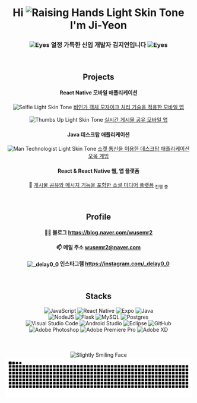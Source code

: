 <h1 align="center">Hi <img src="https://raw.githubusercontent.com/Tarikul-Islam-Anik/Animated-Fluent-Emojis/master/Emojis/Hand%20gestures/Raising%20Hands%20Light%20Skin%20Tone.png" alt="Raising Hands Light Skin Tone" width="45" height="45" /> I'm Ji-Yeon</h1>
<h3 align="center"><img src="https://raw.githubusercontent.com/Tarikul-Islam-Anik/Animated-Fluent-Emojis/master/Emojis/Hand%20gestures/Eyes.png" alt="Eyes" width="30" height="30" /> 열정 가득한 신입 개발자 김지연입니다 <img src="https://raw.githubusercontent.com/Tarikul-Islam-Anik/Animated-Fluent-Emojis/master/Emojis/Hand%20gestures/Eyes.png" alt="Eyes" width="30" height="30" /></h3>

<br/>

<h2 align="center"> Projects </h2>

<h4 align="center"> React Native 모바일 애플리케이션 </h4>
<p align="center">
  <img src="https://raw.githubusercontent.com/Tarikul-Islam-Anik/Animated-Fluent-Emojis/master/Emojis/Hand%20gestures/Selfie%20Light%20Skin%20Tone.png" alt="Selfie Light Skin Tone" width="25" height="25" /> <a href="https://github.com/ChoiJaeYeon23/TeeMo">비인가 객체 모자이크 처리 기술을 적용한 모바일 앱</a>
</p>
<p align="center">
  <img src="https://raw.githubusercontent.com/Tarikul-Islam-Anik/Animated-Fluent-Emojis/master/Emojis/Hand%20gestures/Thumbs%20Up%20Light%20Skin%20Tone.png" alt="Thumbs Up Light Skin Tone" width="25" height="25" /> <a href="https://github.com/wusemr/my-social-app">실시간 게시물 공유 모바일 앱</a>
</p>

<h4 align="center"> Java 데스크탑 애플리케이션 </h4>
<p align="center">
  <img src="https://raw.githubusercontent.com/Tarikul-Islam-Anik/Animated-Fluent-Emojis/master/Emojis/People%20with%20professions/Man%20Technologist%20Light%20Skin%20Tone.png" alt="Man Technologist Light Skin Tone" width="25" height="25" /> <a href="https://github.com/wusemr/omok">소켓 통신을 이용한 데스크탑 애플리케이션 오목 게임</a>
</p>

<h4 align="center"> React & React Native 웹, 앱 플랫폼 </h4>
<p align="center">
  🚧 <a href="https://github.com/wusemr/social_project">게시물 공유와 메시지 기능을 포함한 소셜 미디어 플랫폼</a><sub> 진행 중</sub>
</p>

<br/>

<h2 align="center"> Profile </h2>

<!--
<h4 align="center"> 🖥️ 개발 일기 <a href="https://velog.io/@wusemr/posts">https://velog.io/@wusemr/posts</a> </h4>
-->
<h4 align="center"> 📅🏡 블로그 <a href="https://blog.naver.com/wusemr2">https://blog.naver.com/wusemr2</a> </h4>
<h4 align="center"> 📫 메일 주소 <a href="mailto:wusemr2@naver.com">wusemr2@naver.com</a> </h4>

<h4 align="center"> <img align="center" src="https://raw.githubusercontent.com/rahuldkjain/github-profile-readme-generator/master/src/images/icons/Social/instagram.svg" alt="_delay0_0" height="18" width="18" /> 인스타그램 <a href="https://instagram.com/_delay0_0">https://instagram.com/_delay0_0</a> </h4>

<br/>

<h2 align="center"> Stacks </h2>
<div align="center">
  <img src="https://img.shields.io/badge/javascript-%23323330.svg?style=for-the-badge&logo=javascript&logoColor=%23F7DF1E" alt="JavaScript" />
  <img src="https://img.shields.io/badge/react_native-%2320232a.svg?style=for-the-badge&logo=react&logoColor=%2361DAFB" alt="React Native" />
  <img src="https://img.shields.io/badge/expo-1C1E24?style=for-the-badge&logo=expo&logoColor=#D04A37" alt="Expo" />
  <img src="https://img.shields.io/badge/java-%23ED8B00.svg?style=for-the-badge&logo=openjdk&logoColor=white" alt="Java" />
  <br/>
  <img src="https://img.shields.io/badge/node.js-6DA55F?style=for-the-badge&logo=node.js&logoColor=white" alt="NodeJS" />
  <img src="https://img.shields.io/badge/flask-%23000.svg?style=for-the-badge&logo=flask&logoColor=white" alt="Flask" />
  <img src="https://img.shields.io/badge/mysql-4479A1.svg?style=for-the-badge&logo=mysql&logoColor=white" alt="MySQL" />
  <img src="https://img.shields.io/badge/postgres-%23316192.svg?style=for-the-badge&logo=postgresql&logoColor=white" alt="Postgres" />
  <br/>
  <img src="https://img.shields.io/badge/Visual%20Studio%20Code-0078d7.svg?style=for-the-badge&logo=visual-studio-code&logoColor=white" alt="Visual Studio Code" />
  <img src="https://img.shields.io/badge/android%20studio-346ac1?style=for-the-badge&logo=android%20studio&logoColor=white" alt="Android Studio" />
  <img src="https://img.shields.io/badge/Eclipse-FE7A16.svg?style=for-the-badge&logo=Eclipse&logoColor=white" alt="Eclipse" />
  <img src="https://img.shields.io/badge/github-%23121011.svg?style=for-the-badge&logo=github&logoColor=white" alt="GitHub" />
  <br/>
  <img src="https://img.shields.io/badge/adobe%20photoshop-%2331A8FF.svg?style=for-the-badge&logo=adobe%20photoshop&logoColor=white" alt="Adobe Photoshop" />
  <img src="https://img.shields.io/badge/Adobe%20Premiere%20Pro-9999FF.svg?style=for-the-badge&logo=Adobe%20Premiere%20Pro&logoColor=white" alt="Adobe Premiere Pro" />
  <img src="https://img.shields.io/badge/Adobe%20XD-470137?style=for-the-badge&logo=Adobe%20XD&logoColor=#FF61F6" alt="Adobe XD" />
</div>

<br/>

<!--
<h4 align="center"> Most Used Languages </h4>
<div align="center">
  <img src="https://github.com/wusemr/github-stats-transparent/blob/output/generated/languages.svg" alt="GitHub Stats" />
</div>
-->

<br/>
<br/>

<div align="center">
  <img src="https://raw.githubusercontent.com/Tarikul-Islam-Anik/Animated-Fluent-Emojis/master/Emojis/Smilies/Slightly%20Smiling%20Face.png" alt="Slightly Smiling Face" width="50" height="50" />
</div>

<div align="center">
  <picture>
    <source media="(prefers-color-scheme: dark)" srcset="https://github.com/wusemr/wusemr/blob/output/github-contribution-grid-snake-dark.svg" />
    <source media="(prefers-color-scheme: light)" srcset="https://github.com/wusemr/wusemr/blob/output/github-contribution-grid-snake.svg" />
    <img alt="github-snake" src="https://github.com/wusemr/wusemr/blob/output/github-contribution-grid-snake.svg" width="600" />
  </picture>
</div>

